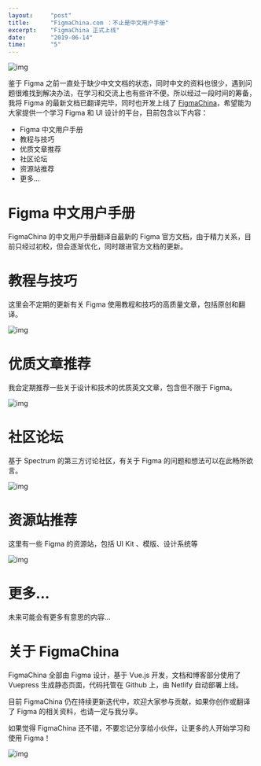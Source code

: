```yaml
---
layout:     "post"
title:      "FigmaChina.com ：不止是中文用户手册"
excerpt:    "FigmaChina 正式上线"
date:       "2019-06-14"
time:       "5"
---
```


![img](https://cdn.jsdelivr.net/gh/zuozizhen/oss@master/img/20201020234902.jpg)

鉴于 Figma 之前一直处于缺少中文文档的状态，同时中文的资料也很少，遇到问题很难找到解决办法，在学习和交流上也有些许不便。所以经过一段时间的筹备，我将 Figma 的最新文档已翻译完毕，同时也开发上线了 [FigmaChina](https://figmachina.com)，希望能为大家提供一个学习 Figma 和 UI 设计的平台，目前包含以下内容：

- Figma 中文用户手册
- 教程与技巧
- 优质文章推荐
- 社区论坛
- 资源站推荐
- 更多…

# Figma 中文用户手册

FigmaChina 的中文用户手册翻译自最新的 Figma 官方文档，由于精力关系，目前只经过初校，但会逐渐优化，同时跟进官方文档的更新。

# 教程与技巧

这里会不定期的更新有关 Figma 使用教程和技巧的高质量文章，包括原创和翻译。

![img](https://cdn.jsdelivr.net/gh/zuozizhen/oss@master/img/20201020235709.png)

# 优质文章推荐

我会定期推荐一些关于设计和技术的优质英文文章，包含但不限于 Figma。

![img](https://cdn.jsdelivr.net/gh/zuozizhen/oss@master/img/20201020235019.png)

# 社区论坛

基于 Spectrum 的第三方讨论社区，有关于 Figma 的问题和想法可以在此畅所欲言。

![img](https://cdn.jsdelivr.net/gh/zuozizhen/oss@master/img/20201020235029.png)

# 资源站推荐

这里有一些 Figma 的资源站，包括 UI Kit 、模版、设计系统等

![img](https://cdn.jsdelivr.net/gh/zuozizhen/oss@master/img/20201020235042.png)

# 更多…

未来可能会有更多有意思的内容...

# 关于 FigmaChina

FigmaChina 全部由 Figma 设计，基于 Vue.js 开发，文档和博客部分使用了 Vuepress 生成静态页面，代码托管在 Github 上，由 Netlify 自动部署上线。

目前 FigmaChina 仍在持续更新迭代中，欢迎大家参与贡献，如果你创作或翻译了 Figma 的相关资料，也请一定与我分享。

如果觉得 FigmaChina 还不错，不要忘记分享给小伙伴，让更多的人开始学习和使用 Figma！

![img](https://cdn.jsdelivr.net/gh/zuozizhen/oss@master/img/20201020235108.png)
